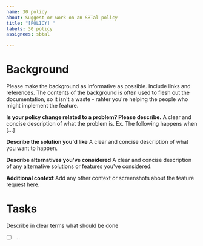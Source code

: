 ```yaml
---
name: 30 policy
about: Suggest or work on an SBTal policy
title: "[POLICY] "
labels: 30 policy
assignees: sbtal

---
```


# Background

Please make the background as informative as possible. Include links and references. The contents of the background is often used to flesh out the documentation, so it isn't a waste - rahter you're helping the people who might implement the feature.

**Is your policy change related to a problem? Please describe.**
A clear and concise description of what the problem is. Ex. The following happens when [...]

**Describe the solution you'd like**
A clear and concise description of what you want to happen.

**Describe alternatives you've considered**
A clear and concise description of any alternative solutions or features you've considered.

**Additional context**
Add any other context or screenshots about the feature request here.

# Tasks

Describe in clear terms what should be done
- [ ] ...
